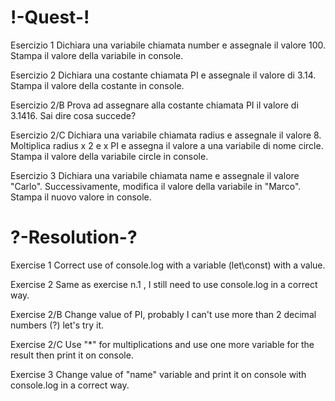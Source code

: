 # !-Quest-!

Esercizio 1
Dichiara una variabile chiamata number e assegnale il valore 100. Stampa il valore della variabile in console.

Esercizio 2
Dichiara una costante chiamata PI e assegnale il valore di 3.14. Stampa il valore della costante in console.

Esercizio 2/B
Prova ad assegnare alla costante chiamata PI il valore di 3.1416. Sai dire cosa succede?

Esercizio 2/C
Dichiara una variabile chiamata radius e assegnale il valore 8.
Moltiplica radius x 2 e x PI e assegna il valore a una variabile di nome circle.
Stampa il valore della variabile circle in console.

Esercizio 3
Dichiara una variabile chiamata name e
assegnale il valore "Carlo".
Successivamente, modifica il valore della variabile in "Marco".
Stampa il nuovo valore in console.


# ?-Resolution-?

Exercise 1
Correct use of console.log with a variable (let\const) with a value.

Exercise 2
Same as exercise n.1 , I still need to use console.log in a correct way.

Exercise 2/B
Change value of PI, probably I can't use more than 2 decimal numbers (?) let's try it.

Exercise 2/C
Use "*" for multiplications and use one more variable for the result then print it on console.

Exercise 3
Change value of "name" variable and print it on console with console.log in a correct way.